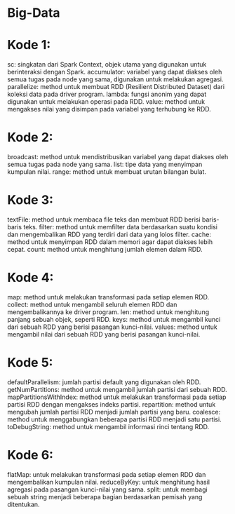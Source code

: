 # Big-Data

# Kode 1:
sc: singkatan dari Spark Context, objek utama yang digunakan untuk berinteraksi dengan Spark.
accumulator: variabel yang dapat diakses oleh semua tugas pada node yang sama, digunakan untuk melakukan agregasi.
parallelize: method untuk membuat RDD (Resilient Distributed Dataset) dari koleksi data pada driver program.
lambda: fungsi anonim yang dapat digunakan untuk melakukan operasi pada RDD.
value: method untuk mengakses nilai yang disimpan pada variabel yang terhubung ke RDD.
# Kode 2:
broadcast: method untuk mendistribusikan variabel yang dapat diakses oleh semua tugas pada node yang sama.
list: tipe data yang menyimpan kumpulan nilai.
range: method untuk membuat urutan bilangan bulat.
# Kode 3:
textFile: method untuk membaca file teks dan membuat RDD berisi baris-baris teks.
filter: method untuk memfilter data berdasarkan suatu kondisi dan mengembalikan RDD yang terdiri dari data yang lolos filter.
cache: method untuk menyimpan RDD dalam memori agar dapat diakses lebih cepat.
count: method untuk menghitung jumlah elemen dalam RDD.
# Kode 4:
map: method untuk melakukan transformasi pada setiap elemen RDD.
collect: method untuk mengambil seluruh elemen RDD dan mengembalikannya ke driver program.
len: method untuk menghitung panjang sebuah objek, seperti RDD.
keys: method untuk mengambil kunci dari sebuah RDD yang berisi pasangan kunci-nilai.
values: method untuk mengambil nilai dari sebuah RDD yang berisi pasangan kunci-nilai.
# Kode 5:
defaultParallelism: jumlah partisi default yang digunakan oleh RDD.
getNumPartitions: method untuk mengambil jumlah partisi dari sebuah RDD.
mapPartitionsWithIndex: method untuk melakukan transformasi pada setiap partisi RDD dengan mengakses indeks partisi.
repartition: method untuk mengubah jumlah partisi RDD menjadi jumlah partisi yang baru.
coalesce: method untuk menggabungkan beberapa partisi RDD menjadi satu partisi.
toDebugString: method untuk mengambil informasi rinci tentang RDD.
# Kode 6:
flatMap: untuk melakukan transformasi pada setiap elemen RDD dan mengembalikan kumpulan nilai.
reduceByKey: untuk menghitung hasil agregasi pada pasangan kunci-nilai yang sama.
split: untuk membagi sebuah string menjadi beberapa bagian berdasarkan pemisah yang ditentukan.
